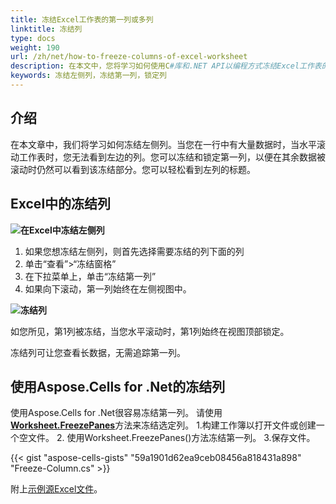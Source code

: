 ```yaml
---
title: 冻结Excel工作表的第一列或多列
linktitle: 冻结列
type: docs
weight: 190
url: /zh/net/how-to-freeze-columns-of-excel-worksheet
description: 在本文中，您将学习如何使用C#库和.NET API以编程方式冻结Excel工作表的左侧列。
keywords: 冻结左侧列，冻结第一列，锁定列
---
```


## **介绍**

在本文章中，我们将学习如何冻结左侧列。当您在一行中有大量数据时，当水平滚动工作表时，您无法看到左边的列。您可以冻结和锁定第一列，以便在其余数据被滚动时仍然可以看到该冻结部分。您可以轻松看到左列的标题。


## **Excel中的冻结列**

**![在Excel中冻结左侧列](freeze-columns.png)**


1. 如果您想冻结左侧列，则首先选择需要冻结的列下面的列
2. 单击“查看”>“冻结窗格”
3. 在下拉菜单上，单击“冻结第一列”
4. 如果向下滚动，第一列始终在左侧视图中。

**![冻结列](frozen-columns.png)**

如您所见，第1列被冻结，当您水平滚动时，第1列始终在视图顶部锁定。

冻结列可让您查看长数据，无需追踪第一列。




## **使用Aspose.Cells for .Net的冻结列**
使用Aspose.Cells for .Net很容易冻结第一列。 
请使用[**Worksheet.FreezePanes**](https://reference.aspose.com/cells/net/aspose.cells/worksheet/freezepanes/)方法来冻结选定列。
1.构建工作簿以打开文件或创建一个空文件。
2. 使用Worksheet.FreezePanes()方法冻结第一列。
3.保存文件。

{{< gist "aspose-cells-gists" "59a1901d62ea9ceb08456a818431a898" "Freeze-Column.cs" >}}

附上[示例源Excel文件](Freeze.xlsx)。
